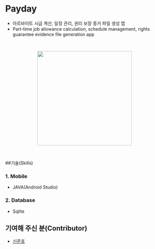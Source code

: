 # Payday
* 아르바이트 시급 계산, 일정 관리, 권리 보장 증거 파일 생성 앱
* Part-time job allowance calculation, schedule management, rights guarantee evidence file generation app

<br>

<p align="center">
<img src="https://user-images.githubusercontent.com/73435545/104396424-fee37000-558d-11eb-8030-a7a1a1103037.PNG" width="300px" height="300px"/>
</p>

<br>

##기술(Skills)
### 1. Mobile
* JAVA(Android Studio)

### 2. Database
* Sqlite

## 기여해 주신 분(Contributor)
* [신준호](https://github.com/shinjuno123)
